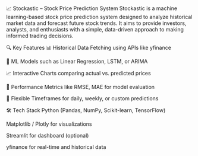 📈 Stockastic – Stock Price Prediction System
Stockastic is a machine learning-based stock price prediction system designed to analyze historical market data and forecast future stock trends. It aims to provide investors, analysts, and enthusiasts with a simple, data-driven approach to making informed trading decisions.

🔍 Key Features
📊 Historical Data Fetching using APIs like yfinance

🤖 ML Models such as Linear Regression, LSTM, or ARIMA

📈 Interactive Charts comparing actual vs. predicted prices

🧮 Performance Metrics like RMSE, MAE for model evaluation

📅 Flexible Timeframes for daily, weekly, or custom predictions

🛠️ Tech Stack
Python (Pandas, NumPy, Scikit-learn, TensorFlow)

Matplotlib / Plotly for visualizations

Streamlit for dashboard (optional)

yfinance for real-time and historical data
